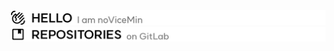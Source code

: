 <picture>
  <source media="(prefers-color-scheme: dark)" srcset="./images/dark/header_hello.png">
  <img alt="Header - Hello" src="./images/light/header_hello.png">
</picture>
<picture>
  <source media="(prefers-color-scheme: dark)" srcset="./images/dark/header_repositories.png">
  <img alt="Header - Repositories" src="./images/light/header_repositories.png">
</picture>